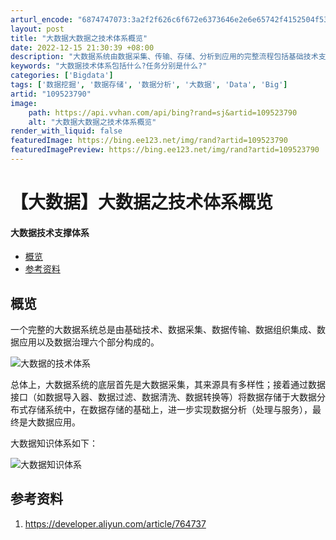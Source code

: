 ```yaml
---
arturl_encode: "6874747073:3a2f2f626c6f672e6373646e2e6e65742f4152504f5350462f:61727469636c652f64657461696c732f313039353233373930"
layout: post
title: "大数据大数据之技术体系概览"
date: 2022-12-15 21:30:39 +08:00
description: "大数据系统由数据采集、传输、存储、分析到应用的完整流程包括基础技术支撑、数据接口、分布式存储、核心组"
keywords: "大数据技术体系包括什么?任务分别是什么?"
categories: ['Bigdata']
tags: ['数据挖掘', '数据存储', '数据分析', '大数据', 'Data', 'Big']
artid: "109523790"
image:
    path: https://api.vvhan.com/api/bing?rand=sj&artid=109523790
    alt: "大数据大数据之技术体系概览"
render_with_liquid: false
featuredImage: https://bing.ee123.net/img/rand?artid=109523790
featuredImagePreview: https://bing.ee123.net/img/rand?artid=109523790
---
```


# 【大数据】大数据之技术体系概览

#### 大数据技术支撑体系

* [概览](#_1)
* [参考资料](#_8)

## 概览

一个完整的大数据系统总是由基础技术、数据采集、数据传输、数据组织集成、数据应用以及数据治理六个部分构成的。
  
![大数据的技术体系](https://i-blog.csdnimg.cn/blog_migrate/fc1441cdb41d6a42e438e0a2bc53e715.png#pic_center)
  
总体上，大数据系统的底层首先是大数据采集，其来源具有多样性；接着通过数据接口（如数据导入器、数据过滤、数据清洗、数据转换等）将数据存储于大数据分布式存储系统中，在数据存储的基础上，进一步实现数据分析（处理与服务），最终是大数据应用。
  
大数据知识体系如下：
  
![大数据知识体系](https://i-blog.csdnimg.cn/blog_migrate/954011a65f32552de9aa465b96244496.png#pic_center)

## 参考资料

1. https://developer.aliyun.com/article/764737